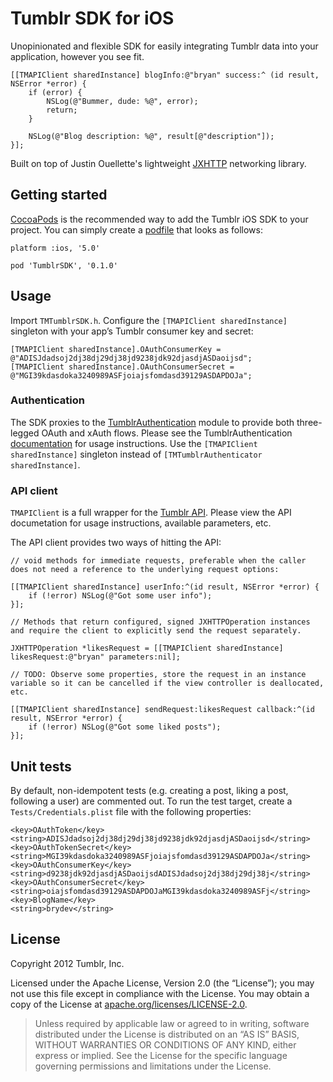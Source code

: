 # Tumblr SDK for iOS
Unopinionated and flexible SDK for easily integrating Tumblr data into your application, however you see fit.

    [[TMAPIClient sharedInstance] blogInfo:@"bryan" success:^ (id result, NSError *error) {
    	if (error) {
	        NSLog(@"Bummer, dude: %@", error);
	        return;    		
    	}

		NSLog(@"Blog description: %@", result[@"description"]);
    }];
    
Built on top of Justin Ouellette's lightweight [JXHTTP](https://github.com/jstn/JXHTTP) networking library.

## Getting started
[CocoaPods](http://cocoapods.org) is the recommended way to add the Tumblr iOS SDK to your project. You can simply create a [podfile](https://github.com/CocoaPods/CocoaPods/wiki/A-Podfile) that looks as follows:

    platform :ios, '5.0'

    pod 'TumblrSDK', '0.1.0'

## Usage
Import `TMTumblrSDK.h`. Configure the `[TMAPIClient sharedInstance]` singleton with your app’s Tumblr consumer key and secret:

    [TMAPIClient sharedInstance].OAuthConsumerKey = @"ADISJdadsoj2dj38dj29dj38jd9238jdk92djasdjASDaoijsd";
    [TMAPIClient sharedInstance].OAuthConsumerSecret = @"MGI39kdasdoka3240989ASFjoiajsfomdasd39129ASDAPDOJa";

### Authentication
The SDK proxies to the [TumblrAuthentication](https://github.com/tumblr/tumblr-ios-authentication) module to provide both three-legged OAuth and xAuth flows. Please see the TumblrAuthentication [documentation](https://github.com/tumblr/tumblr-ios-authentication#usage) for usage instructions. Use the `[TMAPIClient sharedInstance]` singleton instead of `[TMTumblrAuthenticator sharedInstance]`.

### API client

`TMAPIClient` is a full wrapper for the [Tumblr API](http://www.tumblr.com/docs/en/api/v2). Please view the API documetation for usage instructions, available parameters, etc.

The API client provides two ways of hitting the API:

	// void methods for immediate requests, preferable when the caller does not need a reference to the underlying request options:

	[[TMAPIClient sharedInstance] userInfo:^(id result, NSError *error) {
		if (!error) NSLog(@"Got some user info");
	}];

	// Methods that return configured, signed JXHTTPOperation instances and require the client to explicitly send the request separately.

	JXHTTPOperation *likesRequest = [[TMAPIClient sharedInstance] likesRequest:@"bryan" parameters:nil];

	// TODO: Observe some properties, store the request in an instance variable so it can be cancelled if the view controller is deallocated, etc.

	[[TMAPIClient sharedInstance] sendRequest:likesRequest callback:^(id result, NSError *error) {
		if (!error) NSLog(@"Got some liked posts");
	}];

## Unit tests
By default, non-idempotent tests (e.g. creating a post, liking a post, following a user) are commented out. To run the test target, create a `Tests/Credentials.plist` file with the following properties:

	<key>OAuthToken</key>
	<string>ADISJdadsoj2dj38dj29dj38jd9238jdk92djasdjASDaoijsd</string>
	<key>OAuthTokenSecret</key>
	<string>MGI39kdasdoka3240989ASFjoiajsfomdasd39129ASDAPDOJa</string>
	<key>OAuthConsumerKey</key>
	<string>d9238jdk92djasdjASDaoijsdADISJdadsoj2dj38dj29dj38j</string>
	<key>OAuthConsumerSecret</key>
	<string>oiajsfomdasd39129ASDAPDOJaMGI39kdasdoka3240989ASFj</string>
	<key>BlogName</key>
	<string>brydev</string>

## License
Copyright 2012 Tumblr, Inc.

Licensed under the Apache License, Version 2.0 (the “License”); you may not use this file except in compliance with the License. You may obtain a copy of the License at [apache.org/licenses/LICENSE-2.0](http://www.apache.org/licenses/LICENSE-2.0).

> Unless required by applicable law or agreed to in writing, software distributed under the License is distributed on an “AS IS” BASIS, WITHOUT WARRANTIES OR CONDITIONS OF ANY KIND, either express or implied. See the License for the specific language governing permissions and limitations under the License.